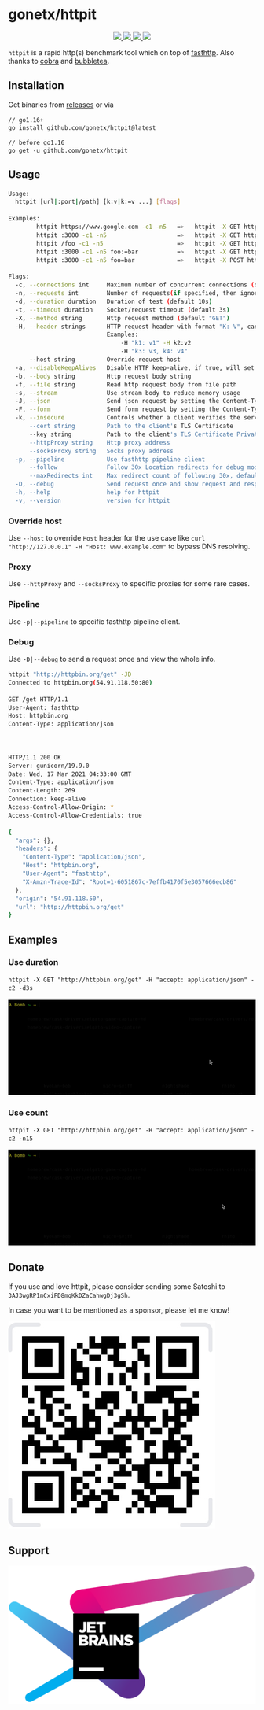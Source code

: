 # gonetx/httpit
<p align="center">
  <a href="https://github.com/gonetx/httpit/actions?query=workflow%3ASecurity">
    <img src="https://img.shields.io/github/workflow/status/gonetx/httpit/Security?label=%F0%9F%94%91%20gosec&style=flat&color=75C46B">
  </a>
  <a href="https://github.com/gonetx/httpit/actions?query=workflow%3ATest">
    <img src="https://img.shields.io/github/workflow/status/gonetx/httpit/Test?label=%F0%9F%A7%AA%20tests&style=flat&color=75C46B">
  </a>
  <a href="https://codecov.io/gh/gonetx/httpit">
    <img src="https://codecov.io/gh/gonetx/httpit/branch/main/graph/badge.svg?token=RABB5SC45Y"/>
  </a>
  <a href="https://github.com/gonetx/httpit#donate">
    <img src="https://img.shields.io/badge/donate-bitcoin-yellow.svg"/>
  </a>

</p>

`httpit` is a rapid http(s) benchmark tool which on top of [fasthttp](https://github.com/valyala/fasthttp). Also thanks to [cobra](https://github.com/spf13/cobra) and [bubbletea](https://github.com/charmbracelet/bubbletea).

## Installation
Get binaries from [releases](https://github.com/gonetx/httpit/releases) or via

```
// go1.16+
go install github.com/gonetx/httpit@latest
```

```
// before go1.16
go get -u github.com/gonetx/httpit
```

## Usage
```bash
Usage:
  httpit [url|:port|/path] [k:v|k:=v ...] [flags]

Examples:
        httpit https://www.google.com -c1 -n5   =>   httpit -X GET https://www.google.com -c1 -n5
        httpit :3000 -c1 -n5                    =>   httpit -X GET http://localhost:3000 -c1 -n5
        httpit /foo -c1 -n5                     =>   httpit -X GET http://localhost/foo -c1 -n5
        httpit :3000 -c1 -n5 foo:=bar           =>   httpit -X GET http://localhost:3000 -c1 -n5 -H "Content-Type: application/json" -b='{"foo":"bar"}'
        httpit :3000 -c1 -n5 foo=bar            =>   httpit -X POST http://localhost:3000 -c1 -n5 -H "Content-Type: application/x-www-form-urlencoded" -b="foo=bar"

Flags:
  -c, --connections int     Maximum number of concurrent connections (default 128)
  -n, --requests int        Number of requests(if specified, then ignore the --duration)
  -d, --duration duration   Duration of test (default 10s)
  -t, --timeout duration    Socket/request timeout (default 3s)
  -X, --method string       Http request method (default "GET")
  -H, --header strings      HTTP request header with format "K: V", can be repeated
                            Examples:
                                -H "k1: v1" -H k2:v2
                                -H "k3: v3, k4: v4"
      --host string         Override request host
  -a, --disableKeepAlives   Disable HTTP keep-alive, if true, will set header Connection: close
  -b, --body string         Http request body string
  -f, --file string         Read http request body from file path
  -s, --stream              Use stream body to reduce memory usage
  -J, --json                Send json request by setting the Content-Type header to application/json
  -F, --form                Send form request by setting the Content-Type header to application/x-www-form-urlencoded
  -k, --insecure            Controls whether a client verifies the server's certificate chain and host name
      --cert string         Path to the client's TLS Certificate
      --key string          Path to the client's TLS Certificate Private Key
      --httpProxy string    Http proxy address
      --socksProxy string   Socks proxy address
  -p, --pipeline            Use fasthttp pipeline client
      --follow              Follow 30x Location redirects for debug mode
      --maxRedirects int    Max redirect count of following 30x, default is 30 (work with --follow)
  -D, --debug               Send request once and show request and response detail
  -h, --help                help for httpit
  -v, --version             version for httpit
```

### Override host
Use `--host` to override `Host` header for the use case like `curl "http://127.0.0.1" -H "Host: www.example.com"` to bypass DNS resolving.

### Proxy
Use `--httpProxy` and `--socksProxy` to specific proxies for some rare cases.

### Pipeline
Use `-p|--pipeline` to specific fasthttp pipeline client.

### Debug
Use `-D|--debug` to send a request once and view the whole info.
```bash
httpit "http://httpbin.org/get" -JD  
Connected to httpbin.org(54.91.118.50:80)

GET /get HTTP/1.1
User-Agent: fasthttp
Host: httpbin.org
Content-Type: application/json



HTTP/1.1 200 OK
Server: gunicorn/19.9.0
Date: Wed, 17 Mar 2021 04:33:00 GMT
Content-Type: application/json
Content-Length: 269
Connection: keep-alive
Access-Control-Allow-Origin: *
Access-Control-Allow-Credentials: true

{
  "args": {}, 
  "headers": {
    "Content-Type": "application/json", 
    "Host": "httpbin.org", 
    "User-Agent": "fasthttp", 
    "X-Amzn-Trace-Id": "Root=1-6051867c-7effb4170f5e3057666ecb86"
  }, 
  "origin": "54.91.118.50", 
  "url": "http://httpbin.org/get"
}
```

## Examples
### Use duration
`httpit -X GET "http://httpbin.org/get" -H "accept: application/json" -c2 -d3s`

![duration](capture/duration.gif)

### Use count
`httpit -X GET "http://httpbin.org/get" -H "accept: application/json" -c2 -n15`

![count](capture/count.gif)

## Donate

If you use and love httpit, please consider sending some Satoshi to `3AJ3wgRP1mCxiFD8mqKkDZaCahwgDj3gSh`. 

In case you want to be mentioned as a sponsor, please let me know!

![Donate Bitcoin](imgs/btc.jpg)

## Support
[![Jet Brains](imgs/jetbrains.svg)](https://www.jetbrains.com/?from=httpit)
